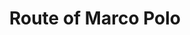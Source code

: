 ---
title: Route of Marco Polo
creator: SY
licence: CC BY-SA 4.0
description: For the next 16 or 17 years the Polos lived in the emperor’s dominions, which included, among other places, Cathay (now North China) and Mangi, or “Manzi” (now South China). They may have moved with the court from Shangdu, to the winter residence, Dadu, or “Taidu” (modern Beijing).
licence-url : https://creativecommons.org/licenses/by-sa/4.0/deed.en
image-url:  https://upload.wikimedia.org/wikipedia/commons/3/38/Route_of_Marco_Polo.png
---
